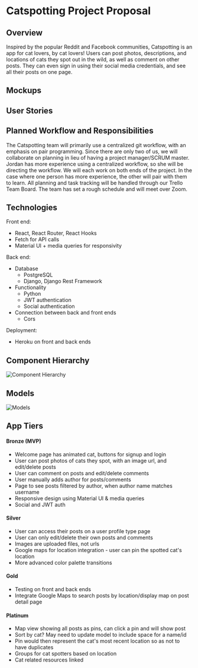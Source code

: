 # Catspotting Project Proposal

## Overview

Inspired by the popular Reddit and Facebook communities, Catspotting is an app for cat lovers, by cat lovers! Users can post photos, descriptions, and locations of cats they spot out in the wild, as well as comment on other posts. They can even sign in using their social media credentials, and see all their posts on one page.

## Mockups

## User Stories

## Planned Workflow and Responsibilities

The Catspotting team will primarily use a centralized git workflow, with an emphasis on pair programming. Since there are only two of us, we will collaborate on planning in lieu of having a project manager/SCRUM master. Jordan has more experience using a centralized workflow, so she will be directing the workflow. We will each work on both ends of the project. In the case where one person has more experience, the other will pair with them to learn. All planning and task tracking will be handled through our Trello Team Board. The team has set a rough schedule and will meet over Zoom.

## Technologies

Front end:

-   React, React Router, React Hooks
-   Fetch for API calls
-   Material UI + media queries for responsivity

Back end:

-   Database
    -   PostgreSQL
    -   Django, Django Rest Framework
-   Functionality
    -   Python
    -   JWT authentication
    -   Social authentication
-   Connection between back and front ends
    -   Cors
    
Deployment:
-   Heroku on front and back ends

## Component Hierarchy

![Component Hierarchy](https://user-images.githubusercontent.com/57021062/75944467-6c4a4e80-5e5d-11ea-9608-0e5fb963e377.jpg)

## Models

![Models](https://user-images.githubusercontent.com/57021062/75944638-d7942080-5e5d-11ea-8b76-3da6443d7510.png)


## App Tiers

#### Bronze (MVP)

- Welcome page has animated cat, buttons for signup and login
- User can post photos of cats they spot, with an image url, and edit/delete posts
- User can comment on posts and edit/delete comments
- User manually adds author for posts/comments
- Page to see posts filtered by author, when author name matches username
- Responsive design using Material UI & media queries
- Social and JWT auth

#### Silver

- User can access their posts on a user profile type page
- User can only edit/delete their own posts and comments
- Images are uploaded files, not urls
- Google maps for location integration - user can pin the spotted cat's location
- More advanced color palette transitions

#### Gold

- Testing on front and back ends
- Integrate Google Maps to search posts by location/display map on post detail page

#### Platinum

- Map view showing all posts as pins, can click a pin and will show post
- Sort by cat? May need to update model to include space for a name/id
- Pin would then represent the cat's most recent location so as not to have duplicates
- Groups for cat spotters based on location
- Cat related resources linked
